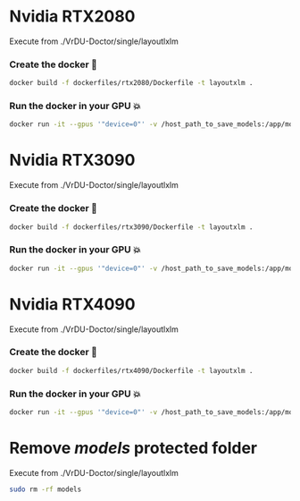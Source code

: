 # Nvidia RTX2080
Execute from ./VrDU-Doctor/single/layoutlxlm
### Create the docker :whale:
```bash
docker build -f dockerfiles/rtx2080/Dockerfile -t layoutxlm .
```
### Run the docker in your GPU :boom:
```bash
docker run -it --gpus '"device=0"' -v /host_path_to_save_models:/app/models_output layoutxlm
```

# Nvidia RTX3090
Execute from ./VrDU-Doctor/single/layoutlxlm
### Create the docker :whale:
```bash
docker build -f dockerfiles/rtx3090/Dockerfile -t layoutxlm .
```
### Run the docker in your GPU :boom:
```bash
docker run -it --gpus '"device=0"' -v /host_path_to_save_models:/app/models_output layoutxlm
```


# Nvidia RTX4090
Execute from ./VrDU-Doctor/single/layoutlxlm
### Create the docker :whale:
```bash
docker build -f dockerfiles/rtx4090/Dockerfile -t layoutxlm .
```

### Run the docker in your GPU :boom:
```bash
docker run -it --gpus '"device=0"' -v /host_path_to_save_models:/app/models_output layoutxlm
```

# Remove *models* protected folder
Execute from ./VrDU-Doctor/single/layoutlxlm
```bash
sudo rm -rf models
```